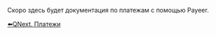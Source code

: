 
Скоро здесь будет документация по платежам с помощью Payeer.



[⬅️QNext. Платежи](/docs-test/ph/QNext-Payments-12-14)